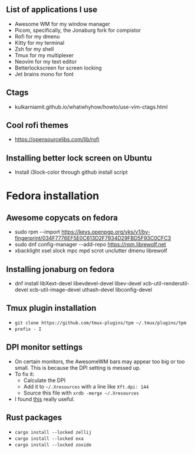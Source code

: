 ## List of applications I use
* Awesome WM for my window manager
* Picom, specifically, the Jonaburg fork for compistor
* Rofi for my dmenu
* Kitty for my terminal
* Zsh for my shell
* Tmux for my multiplexer
* Neovim for my text editor
* Betterlockscreen for screen locking
* Jet brains mono for font

## Ctags
* kulkarniamit.github.io/whatwhyhow/howto/use-vim-ctags.html

## Cool rofi themes
* https://opensourcelibs.com/lib/rofi

## Installing better lock screen on Ubuntu
* Install i3lock-color through github install script

# Fedora installation

## Awesome copycats on fedora
* sudo rpm --import https://keys.openpgp.org/vks/v1/by-fingerprint/034F7776EF5E0C613D2F7934D29FBD5F93C0CFC3
* sudo dnf config-manager --add-repo https://rpm.librewolf.net
* xbacklight xsel slock mpc mpd scrot unclutter dmenu librewolf

## Installing jonaburg on fedora
* dnf install libXext-devel libevdevel-devel libev-devel xcb-util-renderutil-devel xcb-util-image-devel uthash-devel libconfig-devel 

## Tmux plugin installation
* `git clone https://github.com/tmux-plugins/tpm ~/.tmux/plugins/tpm`
* `prefix - I`

## DPI monitor settings
* On certain monitors, the AwesomeWM bars may appear too big or too small. This is because the DPI setting is messed up.
* To fix it: 
  * Calculate the DPI 
  * Add it to `~/.Xresources` with a line like `Xft.dpi: 144`
  * Source this file with `xrdb -merge ~/.Xresources`
* I found [this](https://winaero.com/find-change-screen-dpi-linux/) really useful.

## Rust packages
* `cargo install --locked zellij`
* `cargo install --locked exa`
* `cargo install --locked zoxide`
